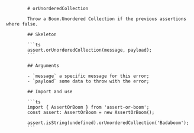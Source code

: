             # orUnorderedCollection

            Throw a Boom.Unordered Collection if the previous assertions where false.

            ## Skeleton

            ```ts
            assert.orUnorderedCollection(message, payload);
            ```

            ## Arguments

            - `message` a specific message for this error;
            - `payload` some data to throw with the error;

            ## Import and use

            ```ts
            import { AssertOrBoom } from 'assert-or-boom';
            const assert: AssertOrBoom = new AssertOrBoom();

            assert.isString(undefined).orUnorderedCollection('Badaboom');
            ```
